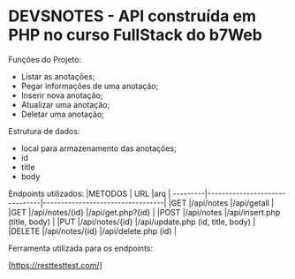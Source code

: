 <h1>DEVSNOTES - API construída em PHP no curso FullStack do b7Web</h1>

Funções do Projeto:
- Listar as anotações;
- Pegar informações de uma anotação;
- Inserir nova anotação;
- Atualizar uma anotação;
- Deletar uma anotação;

Estrutura de dados:
- local para armazenamento das anotações;
- id
- title
- body

Endpoints utilizados:
|METODOS | URL                          |arq                              |
---------|-------------------------------|----------------------------------|
|GET     |/api/notes                     |/api/getall                       |
|GET     |/api/notes/{id}                |/api/get.php?{id}                 |
|POST    |/api/notes                     |/api/insert.php (title, body)     |
|PUT     |/api/notes/{id}                |/api/update.php (id, title, body) |
|DELETE  |/api/notes/{id}                |/api/delete.php (id)              |

Ferramenta utilizada para os endpoints:

[https://resttesttest.com/]